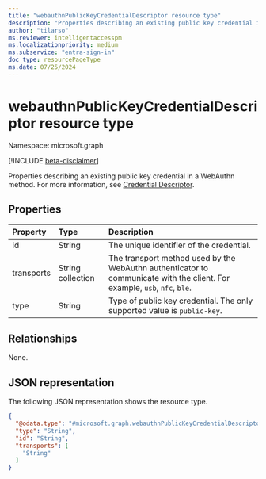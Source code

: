 ```yaml
---
title: "webauthnPublicKeyCredentialDescriptor resource type"
description: "Properties describing an existing public key credential in a WebAuthn method."  
author: "tilarso"  
ms.reviewer: intelligentaccesspm  
ms.localizationpriority: medium  
ms.subservice: "entra-sign-in"  
doc_type: resourcePageType  
ms.date: 07/25/2024
---  
```


# webauthnPublicKeyCredentialDescriptor resource type

Namespace: microsoft.graph

[!INCLUDE [beta-disclaimer](../../includes/beta-disclaimer.md)]

Properties describing an existing public key credential in a WebAuthn method. For more information, see [Credential Descriptor](https://www.w3.org/TR/WebAuthn-2/#dictdef-publickeycredentialdescriptor).  

## Properties
|Property|Type|Description|
|:---|:---|:---|
|id|String|The unique identifier of the credential.|  
|transports|String collection|The transport method used by the WebAuthn authenticator to communicate with the client. For example, `usb`, `nfc`, `ble`.|  
|type|String|Type of public key credential. The only supported value is `public-key`.|  


## Relationships
None.

## JSON representation
The following JSON representation shows the resource type.
<!-- {
  "blockType": "resource",
  "@odata.type": "microsoft.graph.webauthnPublicKeyCredentialDescriptor"
}
-->
``` json
{
  "@odata.type": "#microsoft.graph.webauthnPublicKeyCredentialDescriptor",
  "type": "String",
  "id": "String",
  "transports": [
    "String"
  ]
}
```


